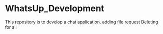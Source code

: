 # WhatsUp_Development
This repository is to develop a chat application.
adding file request
Deleting for all
